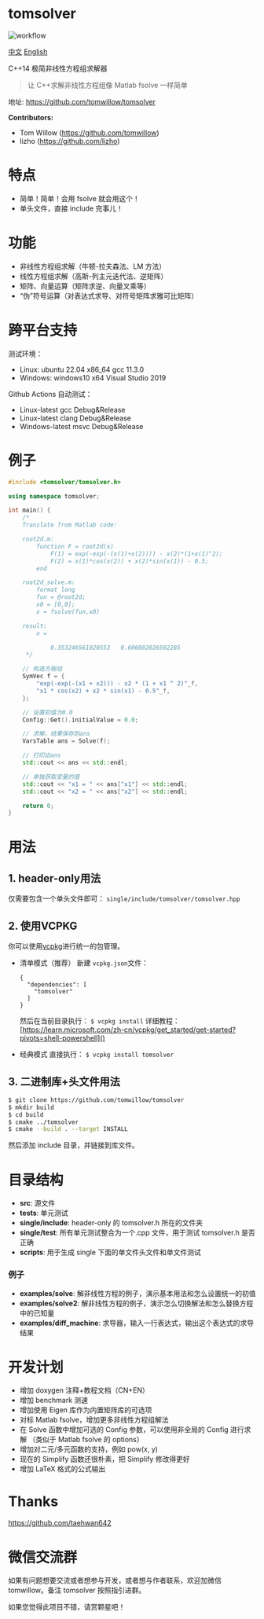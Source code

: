 # tomsolver

![workflow](https://github.com/tomwillow/tomsolver/actions/workflows/cmake-multi-platform.yml/badge.svg)

[中文](https://github.com/tomwillow/tomsolver/blob/master/README-zh.md) [English](https://github.com/tomwillow/tomsolver)

C++14 极简非线性方程组求解器

> 让 C++求解非线性方程组像 Matlab fsolve 一样简单

地址: https://github.com/tomwillow/tomsolver

**Contributors:**

- Tom Willow (https://github.com/tomwillow)
- lizho (https://github.com/lizho)

# 特点

- 简单！简单！会用 fsolve 就会用这个！
- 单头文件，直接 include 完事儿！

# 功能

- 非线性方程组求解（牛顿-拉夫森法、LM 方法）
- 线性方程组求解（高斯-列主元迭代法、逆矩阵）
- 矩阵、向量运算（矩阵求逆、向量叉乘等）
- “伪”符号运算（对表达式求导、对符号矩阵求雅可比矩阵）

# 跨平台支持

测试环境：

- Linux: ubuntu 22.04 x86_64 gcc 11.3.0
- Windows: windows10 x64 Visual Studio 2019

Github Actions 自动测试：

- Linux-latest gcc Debug&Release
- Linux-latest clang Debug&Release
- Windows-latest msvc Debug&Release

# 例子

```C++
#include <tomsolver/tomsolver.h>

using namespace tomsolver;

int main() {
    /*
    Translate from Matlab code:

    root2d.m:
        function F = root2d(x)
            F(1) = exp(-exp(-(x(1)+x(2)))) - x(2)*(1+x(1)^2);
            F(2) = x(1)*cos(x(2)) + x(2)*sin(x(1)) - 0.5;
        end

    root2d_solve.m:
        format long
        fun = @root2d;
        x0 = [0,0];
        x = fsolve(fun,x0)

    result:
        x =

            0.353246561920553   0.606082026502285
     */

    // 构造方程组
    SymVec f = {
        "exp(-exp(-(x1 + x2))) - x2 * (1 + x1 ^ 2)"_f,
        "x1 * cos(x2) + x2 * sin(x1) - 0.5"_f,
    };

    // 设置初值为0.0
    Config::Get().initialValue = 0.0;

    // 求解，结果保存到ans
    VarsTable ans = Solve(f);

    // 打印出ans
    std::cout << ans << std::endl;

    // 单独获取变量的值
    std::cout << "x1 = " << ans["x1"] << std::endl;
    std::cout << "x2 = " << ans["x2"] << std::endl;

    return 0;
}
```

# 用法

## 1. header-only用法

仅需要包含一个单头文件即可：
`single/include/tomsolver/tomsolver.hpp`

## 2. 使用VCPKG

你可以使用[vcpkg](https://learn.microsoft.com/zh-cn/vcpkg/get_started/overview)进行统一的包管理。

* 清单模式（推荐）
  新建 `vcpkg.json`文件：

  ```
  {
    "dependencies": [
      "tomsolver"
    ]
  }
  ```

  然后在当前目录执行：
  `$ vcpkg install`
  详细教程：[https://learn.microsoft.com/zh-cn/vcpkg/get_started/get-started?pivots=shell-powershell]()
* 经典模式
  直接执行：
  `$ vcpkg install tomsolver`

## 3. 二进制库+头文件用法

```bash
$ git clone https://github.com/tomwillow/tomsolver
$ mkdir build
$ cd build
$ cmake ../tomsolver
$ cmake --build . --target INSTALL
```

然后添加 include 目录，并链接到库文件。

# 目录结构

- **src**: 源文件
- **tests**: 单元测试
- **single/include**: header-only 的 tomsolver.h 所在的文件夹
- **single/test**: 所有单元测试整合为一个.cpp 文件，用于测试 tomsolver.h 是否正确
- **scripts**: 用于生成 single 下面的单文件头文件和单文件测试

### 例子

- **examples/solve**: 解非线性方程的例子，演示基本用法和怎么设置统一的初值
- **examples/solve2**: 解非线性方程的例子，演示怎么切换解法和怎么替换方程中的已知量
- **examples/diff_machine**: 求导器，输入一行表达式，输出这个表达式的求导结果

# 开发计划

- 增加 doxygen 注释+教程文档（CN+EN）
- 增加 benchmark 测速
- 增加使用 Eigen 库作为内置矩阵库的可选项
- 对标 Matlab fsolve，增加更多非线性方程组解法
- 在 Solve 函数中增加可选的 Config 参数，可以使用非全局的 Config 进行求解
  （类似于 Matlab fsolve 的 options）
- 增加对二元/多元函数的支持，例如 pow(x, y)
- 现在的 Simplify 函数还很朴素，把 Simplify 修改得更好
- 增加 LaTeX 格式的公式输出

# Thanks

https://github.com/taehwan642

# 微信交流群

如果有问题想要交流或者想参与开发，或者想与作者联系，欢迎加微信 tomwillow。备注 tomsolver 按照指引进群。

如果您觉得此项目不错，请赏颗星吧！
